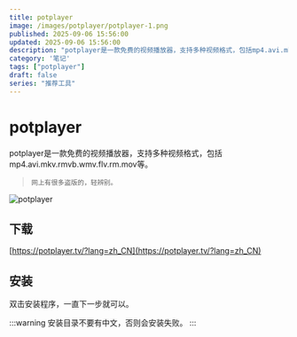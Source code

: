 ```yaml
---
title: potplayer
image: /images/potplayer/potplayer-1.png
published: 2025-09-06 15:56:00
updated: 2025-09-06 15:56:00
description: "potplayer是一款免费的视频播放器，支持多种视频格式，包括mp4.avi.mkv.rmvb.wmv.flv.rm.mov等。"
category: '笔记'
tags: ["potplayer"]
draft: false
series: "推荐工具"
---
```

# potplayer

potplayer是一款免费的视频播放器，支持多种视频格式，包括mp4.avi.mkv.rmvb.wmv.flv.rm.mov等。

> `网上有很多盗版的，轻辨别。`
<img src="/images/potplayer/potplayer.png" alt="potplayer" />

## 下载
[https://potplayer.tv/?lang=zh_CN](https://potplayer.tv/?lang=zh_CN)

## 安装
双击安装程序，一直下一步就可以。

:::warning
安装目录不要有中文，否则会安装失败。
:::